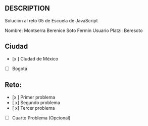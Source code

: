 ## DESCRIPTION

Solución al reto 05 de Escuela de JavaScript

Nombre: Montserra Berenice Soto Fermin
Usuario Platzi: Beresoto

## Ciudad

- [x ] Ciudad de México
- [ ] Bogotá

## Reto:

- [x ] Primer problema
- [ x] Segundo problema
- [ x] Tercer problema
- [ ] Cuarto Problema (Opcional)
